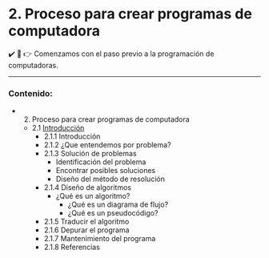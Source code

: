 # 2. Proceso para crear programas de computadora

:heavy_check_mark: :eyes: :point_right: Comenzamos con el paso previo a la programación de computadoras.

- - -

### Contenido:

* 2. Proceso para crear programas de computadora
    * 2.1 [Introducción](https://github.com/DeveloperLuisF3/introduccionALaProgramacion/tree/main/procesoParaCrearProgramasDeComputadora/introduccion.md "Ir a introducción")
        * 2.1.1 Introducción
        * 2.1.2 ¿Que entendemos por problema?
        * 2.1.3 Solución de problemas
            * Identificación del problema
            * Encontrar posibles soluciones
            * Diseño del método de resolución
        * 2.1.4 Diseño de algoritmos
            * ¿Qué es un algoritmo?
                * ¿Qué es un diagrama de flujo?
                * ¿Qué es un pseudocódigo?
        * 2.1.5 Traducir el algoritmo
        * 2.1.6 Depurar el programa
        * 2.1.7 Mantenimiento del programa
        * 2.1.8 Referencias
         